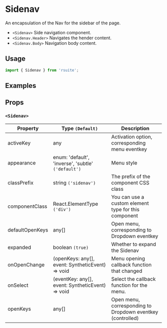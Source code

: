 # Sidenav

An encapsulation of the Nav for the sidebar of the page.

- `<Sidenav>` Side navigation component.
- `<Sidenav.Header>` Navigates the hender content.
- `<Sidenav.Body>` Navigation body content.

## Usage

```js
import { Sidenav } from 'rsuite';
```

## Examples

<!--{demo}-->

## Props

### `<Sidenav>`

| Property        | Type `(Default)`                                   | Description                                                |
| --------------- | -------------------------------------------------- | ---------------------------------------------------------- |
| activeKey       | any                                                | Activation option, corresponding menu eventkey             |
| appearance      | enum: 'default', 'inverse', 'subtle' `('default')` | Menu style                                                 |
| classPrefix     | string `('sidenav')`                               | The prefix of the component CSS class                      |
| componentClass  | React.ElementType `('div')`                        | You can use a custom element type for this component       |
| defaultOpenKeys | any[]                                              | Open menu, corresponding to Dropdown eventkey              |
| expanded        | boolean `(true)`                                   | Whether to expand the Sidenav                              |
| onOpenChange    | (openKeys: any[], event: SyntheticEvent) => void   | Menu opening callback function that changed                |
| onSelect        | (eventKey: any[], event: SyntheticEvent) => void   | Select the callback function for the menu.                 |
| openKeys        | any[]                                              | Open menu, corresponding to Dropdown eventkey (controlled) |
